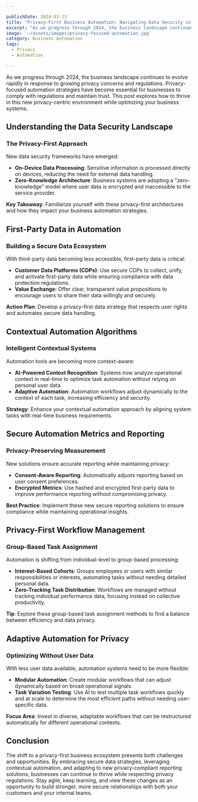 ```yaml
---

publishDate: 2024-03-23  
title: "Privacy-First Business Automation: Navigating Data Security in 2024"  
excerpt: "As we progress through 2024, the business landscape continues to evolve rapidly in response to growing privacy concerns and regulations. Let's take a look."  
image: '~/assets/images/privacy-focused-automation.jpg'  
category: Business Automation  
tags:  
  - Privacy  
  - Automation  

---
```


As we progress through 2024, the business landscape continues to evolve rapidly in response to growing privacy concerns and regulations. Privacy-focused automation strategies have become essential for businesses to comply with regulations and maintain trust. This post explores how to thrive in this new privacy-centric environment while optimizing your business systems.

## Understanding the Data Security Landscape

### The Privacy-First Approach

New data security frameworks have emerged:

- **On-Device Data Processing**: Sensitive information is processed directly on devices, reducing the need for external data handling.
- **Zero-Knowledge Architecture**: Business systems are adopting a "zero-knowledge" model where user data is encrypted and inaccessible to the service provider.

**Key Takeaway**: Familiarize yourself with these privacy-first architectures and how they impact your business automation strategies.

## First-Party Data in Automation

### Building a Secure Data Ecosystem

With third-party data becoming less accessible, first-party data is critical:

- **Customer Data Platforms (CDPs)**: Use secure CDPs to collect, unify, and activate first-party data while ensuring compliance with data protection regulations.
- **Value Exchange**: Offer clear, transparent value propositions to encourage users to share their data willingly and securely.

**Action Plan**: Develop a privacy-first data strategy that respects user rights and automates secure data handling.

## Contextual Automation Algorithms

### Intelligent Contextual Systems

Automation tools are becoming more context-aware:

- **AI-Powered Context Recognition**: Systems now analyze operational context in real-time to optimize task automation without relying on personal user data.
- **Adaptive Automation**: Automation workflows adjust dynamically to the context of each task, increasing efficiency and security.

**Strategy**: Enhance your contextual automation approach by aligning system tasks with real-time business requirements.

## Secure Automation Metrics and Reporting

### Privacy-Preserving Measurement

New solutions ensure accurate reporting while maintaining privacy:

- **Consent-Aware Reporting**: Automatically adjusts reporting based on user consent preferences.
- **Encrypted Metrics**: Use hashed and encrypted first-party data to improve performance reporting without compromising privacy.

**Best Practice**: Implement these new secure reporting solutions to ensure compliance while maintaining operational insights.

## Privacy-First Workflow Management

### Group-Based Task Assignment

Automation is shifting from individual-level to group-based processing:

- **Interest-Based Cohorts**: Groups employees or users with similar responsibilities or interests, automating tasks without needing detailed personal data.
- **Zero-Tracking Task Distribution**: Workflows are managed without tracking individual performance data, focusing instead on collective productivity.

**Tip**: Explore these group-based task assignment methods to find a balance between efficiency and data privacy.

## Adaptive Automation for Privacy

### Optimizing Without User Data

With less user data available, automation systems need to be more flexible:

- **Modular Automation**: Create modular workflows that can adjust dynamically based on broad operational signals.
- **Task Variation Testing**: Use AI to test multiple task workflows quickly and at scale to determine the most efficient paths without needing user-specific data.

**Focus Area**: Invest in diverse, adaptable workflows that can be restructured automatically for different operational contexts.

## Conclusion

The shift to a privacy-first business ecosystem presents both challenges and opportunities. By embracing secure data strategies, leveraging contextual automation, and adapting to new privacy-compliant reporting solutions, businesses can continue to thrive while respecting privacy regulations. Stay agile, keep learning, and view these changes as an opportunity to build stronger, more secure relationships with both your customers and your internal teams.